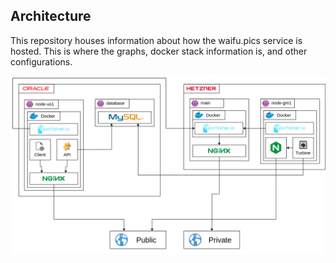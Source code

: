 ## Architecture

This repository houses information about how the waifu.pics service is hosted. This is where the graphs, docker stack information is, and other configurations.

![Graph](https://raw.githubusercontent.com/Waifu-pics/architecture/master/graph.png)